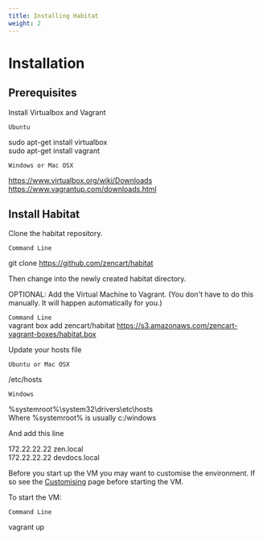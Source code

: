 ```yaml
---
title: Installing Habitat
weight: 2
---
```


Installation
============

Prerequisites
-------------

Install Virtualbox and Vagrant
>
`Ubuntu`
>
sudo apt-get install virtualbox  
sudo apt-get install vagrant
>
`Windows or Mac OSX`
>
https://www.virtualbox.org/wiki/Downloads  
https://www.vagrantup.com/downloads.html  

Install Habitat
---------------

Clone the habitat repository.
>
`Command Line`
>
git clone https://github.com/zencart/habitat  

Then change into the newly created habitat directory.

OPTIONAL: Add the Virtual Machine to Vagrant. (You don't have to do this manually. It will happen automatically for you.)
>
`Command Line`  
vagrant box add zencart/habitat https://s3.amazonaws.com/zencart-vagrant-boxes/habitat.box

Update your hosts file
>
`Ubuntu or Mac OSX`
>
/etc/hosts  
>
`Windows`
>
%systemroot%\system32\drivers\etc\hosts  
Where %systemroot% is usually c:/windows

And add this line
>
172.22.22.22 zen.local  
172.22.22.22 devdocs.local

Before you start up the VM you may want to customise the environment. If so see the [Customising](customising.md) page before starting the VM.

To start the VM:
>
`Command Line`
>
vagrant up
